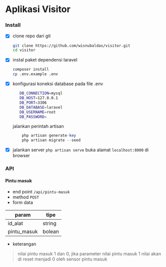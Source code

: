 # Aplikasi Visitor

 ### Install 
 - [x] clone repo dari git
    ```bash
    git clone https://github.com/wisnubaldas/visitor.git
    cd visitor
    ```
 - [x] instal paket dependensi laravel
    ```bash 
    composer install
    cp .env.example .env
    ```
 - [x] konfigurasi koneksi database pada file .env
	 ```bash
        DB_CONNECTION=mysql
        DB_HOST=127.0.0.1
        DB_PORT=3306
        DB_DATABASE=laravel
        DB_USERNAME=root
        DB_PASSWORD=
	 ```
    jalankan perintah artisan
    ```php
        php artisan generate-key
        php artisan migrate --seed
    ```
 - [x] jalankan server
 ```php artisan serve```
 buka alamat ```localhost:8000``` di browser

 ### API
 #### Pintu masuk
 - end point ``` /api/pintu-masuk ```
 - method ```POST```
 - form data
 
|param|tipe  |
|--|--|
|id_alat|string  |
|pintu_masuk|bolean  |
 - keterangan
 > nilai pintu masuk 1 dan 0, jika parameter nilai pintu masuk 1 nilai akan 
 > di reset menjadi 0 oleh sensor pintu masuk